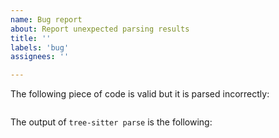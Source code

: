 ```yaml
---
name: Bug report
about: Report unexpected parsing results
title: ''
labels: 'bug'
assignees: ''

---
```


The following piece of code is valid but it is parsed incorrectly:

```gherkin

```

<!-- Please run `tree-sitter parse YOUR_FILE` and show us the output. -->
The output of `tree-sitter parse` is the following:

```

```

<!-- If there is no `ERROR` or `MISSING` node in the output above,
     explain what you were expecting: -->

<!-- Name of the broken/missing feature, link to official
     documentation, and any other relevant info is appreciated: -->
